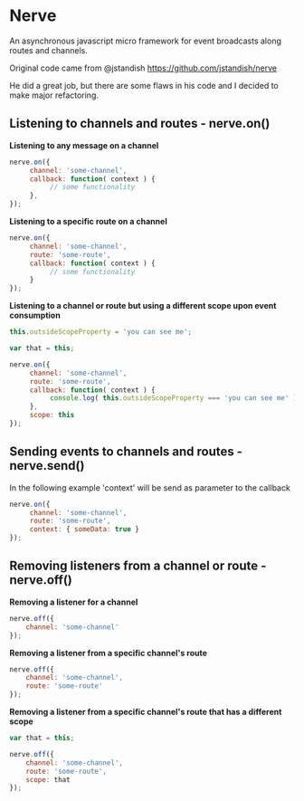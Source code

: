 # Nerve

An asynchronous javascript micro framework for event broadcasts along routes and channels.

Original code came from @jstandish https://github.com/jstandish/nerve

He did a great job, but there are some flaws in his code and I decided to make major refactoring.

## Listening to channels and routes - nerve.on()

**Listening to any message on a channel**
```javascript
nerve.on({
     channel: 'some-channel',
     callback: function( context ) {
          // some functionality
     },
});
```

**Listening to a specific route on a channel**
```javascript
nerve.on({
     channel: 'some-channel',
     route: 'some-route',
     callback: function( context ) {
          // some functionality
     }
});
```

**Listening to a channel or route but using a different scope upon event consumption**
```javascript
this.outsideScopeProperty = 'you can see me';

var that = this;

nerve.on({
     channel: 'some-channel',
     route: 'some-route',
     callback: function( context ) {
          console.log( this.outsideScopeProperty === 'you can see me' );
     },
     scope: this
});
```

## Sending events to channels and routes - nerve.send()

In the following example 'context' will be send as parameter to the callback

```javascript
nerve.on({
     channel: 'some-channel',
     route: 'some-route',
     context: { someData: true }
});
```


## Removing listeners from a channel or route - nerve.off()

**Removing a listener for a channel**
```javascript
nerve.off({
    channel: 'some-channel'
});
```

**Removing a listener from a specific channel's route**
```javascript
nerve.off({
    channel: 'some-channel',
    route: 'some-route'
});
```


**Removing a listener from a specific channel's route that has a different scope**
```javascript
var that = this;

nerve.off({
    channel: 'some-channel',
    route: 'some-route',
    scope: that
});
```
